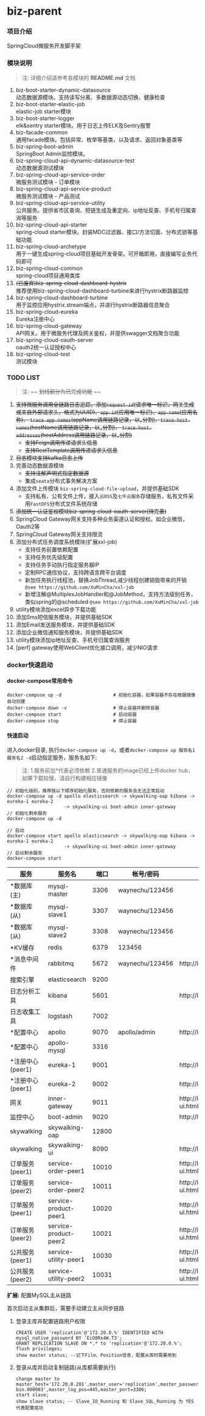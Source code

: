 # biz-parent

### 项目介绍

SpringCloud微服务开发脚手架

### 模块说明

> 注: 详细介绍请参考各模块的 **README.md** 文档

1. biz-boot-starter-dynamic-datasource  
    动态数据源模块。支持读写分离、多数据源动态切换、健康检查
2. biz-boot-starter-elastic-job  
    elastic-job starter模块
3. biz-boot-starter-logger  
    elk&sentry starter模块。用于日志上传ELK及Sentry报警
4. biz-facade-common  
    通用facade模块。包括异常、枚举等基类，以及请求、返回对象基类等
5. biz-spring-boot-admin  
    SpringBoot Admin监控模块。
6. biz-spring-cloud-api-dynamic-datasource-test  
    动态数据源测试模块
7. biz-spring-cloud-api-service-order  
    微服务测试模块 - 订单模块
8. biz-spring-cloud-api-service-product  
    微服务测试模块 - 产品测试
9. biz-spring-cloud-api-service-utility  
    公共服务。提供省市区查询、短链生成及重定向、ip地址反查、手机号归属查询等服务
10. biz-spring-cloud-api-starter  
    spring-cloud starter模块。封装MDC过滤器、接口/方法切面、分布式锁等基础功能
11. biz-spring-cloud-archetype  
     用于一键生成spring-cloud项目基础开发骨架。可开箱即用，直接编写业务代码即可
12. biz-spring-cloud-common  
     spring-cloud项目通用类库
13. ~~(已废弃)biz-spring-cloud-dashboard-hystrix~~  
     推荐使用biz-spring-cloud-dashboard-turbine来进行hystrix断路器监控
14. biz-spring-cloud-dashboard-turbine  
     用于监控应用hystrix.stream端点，并进行hystrix断路器信息聚合
15. biz-spring-cloud-eureka  
     Eureka注册中心
16. biz-spring-cloud-gateway  
     API网关。用于微服务代理及网关鉴权，并提供swagger文档聚合功能
17. biz-spring-cloud-oauth-server  
     oauth2统一认证授权中心
18. biz-spring-cloud-test  
     测试模块

### TODO LIST

> 注: ~~ ~~划线部分为已完成功能~~ ~~

1. ~~支持微服务调用全链路日志追踪。添加`request-id`(请求唯一标识，网关生成或来自外部请求头，格式为UUID)、`app-id`(应用唯一标识)、`app-name`(应用名称)、
   `trace-app-names`(appName调用链路记录，以`,`分割)、`trace-host-names`(hostName调用链路记录，以`,`分割)、
   `trace-host-addresses`(hostAddress调用链路记录，以`,`分割)~~
   - ~~支持Feign调用传递请求头信息~~
   - ~~支持RestTemplate调用传递请求头信息~~
2. ~~日志模块支持kafka日志上传~~  
3. 完善动态数据源模块  
   - ~~支持注解声明式指定数据源~~
   - 集成`seata`分布式事务解决方案
5. 添加文件上传模块 `biz-spring-cloud-file-upload`，并提供基础SDK  
   - 支持私有、公有文件上传，接入`云OSS`及`七牛云服务`存储服务，私有文件采用`FastDFS`分布式文件系统存储  
6. ~~添加统一认证鉴权模块biz-spring-cloud-oauth-server(待完善)~~  
7. SpringCloud Gateway网关支持多种业务渠道认证和授权。如企业微信，Oauth2等  
8. SpringCloud Gateway网关支持限流  
9. 添加分布式任务调度系统模块(扩展xxl-job)  
   - 支持任务前置依赖配置
   - 支持任务优先级配置
   - 支持任务手动执行指定服务器IP
   - 定制RPC通信协议，支持跨语言跨平台调度
   - 新加任务执行线程池，替换JobThread,减少线程创建销毁带来的开销 `@see https://github.com/XuMinCha/xxl-job`
   - 新增注解@MultiplexJobHandler和@JobMethod，支持方法级别任务，类似spring的@scheduled `@see https://github.com/XuMinCha/xxl-job`
10. utility模块添加excel异步下载功能  
11. 添加Sms短信服务模块，并提供基础SDK  
12. 添加Email发送服务模块，并提供基础SDK  
13. 添加企业微信通知服务模块，并提供基础SDK  
14. utility模块添加ip地址反查、手机号归属查询服务  
15. [perf] gateway使用WebClient优化接口调用，减少NIO请求  

### docker快速启动

#### docker-compose常用命令
```
docker-compose up -d                   # 初始化容器，如果容器不存在根据镜像自动创建
docker-compose down -v                 # 停止容器并删除容器
docker-compose start                   # 启动容器
docker-compose stop                    # 停止容器
```

#### 快速启动

进入docker目录, 执行`docker-compose up -d`，或者`docker-compose up 服务名1 服务名2 -d`启动指定服务，服务名如下: 
> 注: 1.服务前加*代表必须依赖 2.普通服务的image已经上传docker hub，如果下载较慢，请自行构建相应镜像

```
// 初始化级别，推荐按以下顺序初始化服务，否则依赖的服务会无法正常启动
docker-compose up -d apollo elasticsearch -> skywalking-oap kibana -> eureka-1 eureka-2 
                     -> skywalking-ui boot-admin inner-gateway
// 初始化剩余服务
docker-compose up -d

// 启动
docker-compose start apollo elasticsearch -> skywalking-oap kibana -> eureka-1 eureka-2 
                     -> skywalking-ui boot-admin inner-gateway
// 启动剩余服务
docker-compose start
```

|  服务            |   服务名                 |  端口     |  帐号/密码         |  地址                                     |
|------------------|-------------------------|-----------|-------------------|------------------------------------------|
|  *数据库(主)      |   mysql-master          |  3306     |  waynechu/123456  |                                          |
|  *数据库(从)      |   mysql-slave1          |  3307     |  waynechu/123456  |                                          |
|  *数据库(从)      |   mysql-slave2          |  3308     |  waynechu/123456  |                                          |
|  *KV缓存          |   redis                |  6379      |  123456          |                                          |
|  *消息中间件      |   rabbitmq              |  5672     |  waynechu/123456  |  http://localhost:15672                  |
|  搜索引擎         |  elasticsearch          |  9200     |                   |                                          |
|  日志分析工具      |  kibana                |  5601     |                   |  http://localhost:5601                   |
|  日志收集工具      |  logstash              |  7002     |                   |                                          |
|  *配置中心        |  apollo                 |  9070     |  apollo/admin     |  http://localhost:8070                  |
|  *配置中心        |  apollo-mysql           |  3316     |                   |                                         |
|  *注册中心(peer1) |  eureka-1               |  9001     |                   |  http://localhost:9001                  |
|  *注册中心(peer1) |  eureka-2               |  9002     |                   |  http://localhost:9002                  |
|  网关             |  inner-gateway          |  9011     |                   |  http://localhost:9011/swagger-ui.html  |
|  监控中心         |  boot-admin             |  9020     |                   |  http://localhost:9020                  |
|  skywalking      |  skywalking-oap         |  12800    |                   |                                         |
|  skywalking      |  skywalking-ui          |  8090     |                   |  http://localhost:8090                   |
|  订单服务(peer1)  |  service-order-peer1    |  10010    |                   |  http://localhost:10010/swagger-ui.html  |
|  订单服务(peer2)  |  service-order-peer2    |  10011    |                   |  http://localhost:10011/swagger-ui.html  |
|  订单服务(peer1)  |  service-product-peer1  |  10020    |                   |  http://localhost:10020/swagger-ui.html  |
|  订单服务(peer2)  |  service-product-peer2  |  10021    |                   |  http://localhost:10021/swagger-ui.html  |
|  公共服务(peer1)  |  service-utility-peer1  |  10030    |                   |  http://localhost:10030/swagger-ui.html  |
|  公共服务(peer2)  |  service-utility-peer2  |  10031    |                   |  http://localhost:10031/swagger-ui.html  |

**扩展:** 配置MySQL主从链路

首次启动主从集群后，需要手动建立主从同步链路

1. 登录主库并配置链路用户权限
    ```
    CREATE USER 'replication'@'172.20.0.%' IDENTIFIED WITH mysql_native_password BY 'EiO8Rx4W.T3';
    GRANT REPLICATION SLAVE ON *.* to 'replication'@'172.20.0.%';
    flush privileges;
    show master status; --记下File、Position信息，配置从库时需要用到
    ```

2. 登录从库并启动复制链路(从库都需要执行)
    ```
    change master to master_host='172.20.0.201',master_user='replication',master_password='EiO8Rx4W.T3',master_log_file='mysql-bin.000003',master_log_pos=445,master_port=3306;
    start slave;
    show slave status; -- Slave_IO_Running 和 Slave_SQL_Running 为 YES 代表配置成功
    ```
